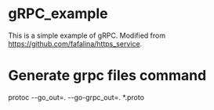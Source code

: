 # gRPC_example
This is a simple example of gRPC. Modified from https://github.com/fafalina/https_service.

# Generate grpc files command
protoc --go_out=. --go-grpc_out=. *.proto

